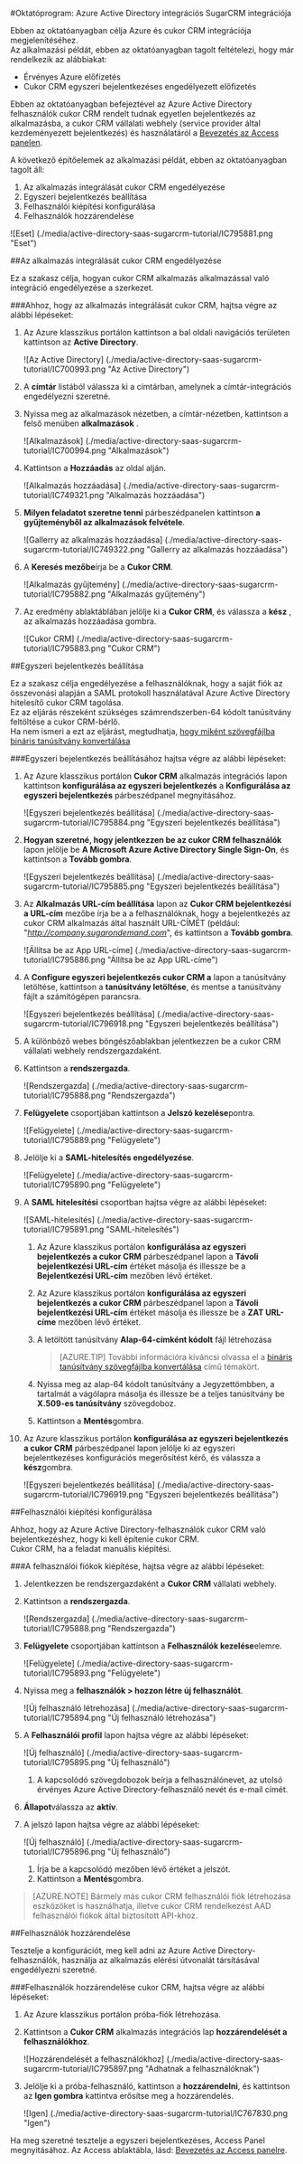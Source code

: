<properties 
    pageTitle="Oktatóprogram: Azure Active Directory integrációs integrációja SugarCRM |} Microsoft Azure" 
    description="Megtudhatja, hogyan használhatja a SugarCRM az Azure Active Directory ahhoz, hogy az egyszeri bejelentkezés, automatikus kiépítési és az egyéb!" 
    services="active-directory" 
    authors="jeevansd"  
    documentationCenter="na" 
    manager="femila"/>
<tags 
    ms.service="active-directory" 
    ms.devlang="na" 
    ms.topic="article" 
    ms.tgt_pltfrm="na" 
    ms.workload="identity" 
    ms.date="09/11/2016" 
    ms.author="jeedes" />

#<a name="tutorial-azure-active-directory-integration-integration-with-sugarcrm"></a>Oktatóprogram: Azure Active Directory integrációs SugarCRM integrációja
  
Ebben az oktatóanyagban célja Azure és cukor CRM integrációja megjelenítéséhez.  
Az alkalmazási példát, ebben az oktatóanyagban tagolt feltételezi, hogy már rendelkezik az alábbiakat:

-   Érvényes Azure előfizetés
-   Cukor CRM egyszeri bejelentkezéses engedélyezett előfizetés
  
Ebben az oktatóanyagban befejeztével az Azure Active Directory felhasználók cukor CRM rendelt tudnak egyetlen bejelentkezés az alkalmazásba, a cukor CRM vállalati webhely (service provider által kezdeményezett bejelentkezés) és használatáról a [Bevezetés az Access panelen](active-directory-saas-access-panel-introduction.md).
  
A következő építőelemek az alkalmazási példát, ebben az oktatóanyagban tagolt áll:

1.  Az alkalmazás integrálását cukor CRM engedélyezése
2.  Egyszeri bejelentkezés beállítása
3.  Felhasználói kiépítési konfigurálása
4.  Felhasználók hozzárendelése

![Eset] (./media/active-directory-saas-sugarcrm-tutorial/IC795881.png "Eset")

##<a name="enabling-the-application-integration-for-sugar-crm"></a>Az alkalmazás integrálását cukor CRM engedélyezése
  
Ez a szakasz célja, hogyan cukor CRM alkalmazás alkalmazással való integráció engedélyezése a szerkezet.

###<a name="to-enable-the-application-integration-for-sugar-crm-perform-the-following-steps"></a>Ahhoz, hogy az alkalmazás integrálását cukor CRM, hajtsa végre az alábbi lépéseket:

1.  Az Azure klasszikus portálon kattintson a bal oldali navigációs területen kattintson az **Active Directory**.

    ![Az Active Directory] (./media/active-directory-saas-sugarcrm-tutorial/IC700993.png "Az Active Directory")

2.  A **címtár** listából válassza ki a címtárban, amelynek a címtár-integrációs engedélyezni szeretné.

3.  Nyissa meg az alkalmazások nézetben, a címtár-nézetben, kattintson a felső menüben **alkalmazások** .

    ![Alkalmazások] (./media/active-directory-saas-sugarcrm-tutorial/IC700994.png "Alkalmazások")

4.  Kattintson a **Hozzáadás** az oldal alján.

    ![Alkalmazás hozzáadása] (./media/active-directory-saas-sugarcrm-tutorial/IC749321.png "Alkalmazás hozzáadása")

5.  **Milyen feladatot szeretne tenni** párbeszédpanelen kattintson **a gyűjteményből az alkalmazások felvétele**.

    ![Gallerry az alkalmazás hozzáadása] (./media/active-directory-saas-sugarcrm-tutorial/IC749322.png "Gallerry az alkalmazás hozzáadása")

6.  A **Keresés mezőbe**írja be a **Cukor CRM**.

    ![Alkalmazás gyűjtemény] (./media/active-directory-saas-sugarcrm-tutorial/IC795882.png "Alkalmazás gyűjtemény")

7.  Az eredmény ablaktáblában jelölje ki a **Cukor CRM**, és válassza a **kész** , az alkalmazás hozzáadása gombra.

    ![Cukor CRM] (./media/active-directory-saas-sugarcrm-tutorial/IC795883.png "Cukor CRM")

##<a name="configuring-single-sign-on"></a>Egyszeri bejelentkezés beállítása
  
Ez a szakasz célja engedélyezése a felhasználóknak, hogy a saját fiók az összevonási alapján a SAML protokoll használatával Azure Active Directory hitelesítő cukor CRM tagolása.  
Ez az eljárás részeként szükséges számrendszerben-64 kódolt tanúsítvány feltöltése a cukor CRM-bérlő.  
Ha nem ismeri a ezt az eljárást, megtudhatja, [hogy miként szövegfájlba bináris tanúsítvány konvertálása](http://youtu.be/PlgrzUZ-Y1o)

###<a name="to-configure-single-sign-on-perform-the-following-steps"></a>Egyszeri bejelentkezés beállításához hajtsa végre az alábbi lépéseket:

1.  Az Azure klasszikus portálon **Cukor CRM** alkalmazás integrációs lapon kattintson **konfigurálása az egyszeri bejelentkezés** a **Konfigurálása az egyszeri bejelentkezés** párbeszédpanel megnyitásához.

    ![Egyszeri bejelentkezés beállítása] (./media/active-directory-saas-sugarcrm-tutorial/IC795884.png "Egyszeri bejelentkezés beállítása")

2.  **Hogyan szeretné, hogy jelentkezzen be az cukor CRM felhasználók** lapon jelölje be **A Microsoft Azure Active Directory Single Sign-On**, és kattintson a **Tovább gombra**.

    ![Egyszeri bejelentkezés beállítása] (./media/active-directory-saas-sugarcrm-tutorial/IC795885.png "Egyszeri bejelentkezés beállítása")

3.  Az **Alkalmazás URL-cím beállítása** lapon az **Cukor CRM bejelentkezési a URL-cím** mezőbe írja be a a felhasználóknak, hogy a bejelentkezés az cukor CRM alkalmazás által használt URL-CÍMÉT (például: "*http://company.sugarondemand.com*", és kattintson a **Tovább gombra**.

    ![Állítsa be az App URL-címe] (./media/active-directory-saas-sugarcrm-tutorial/IC795886.png "Állítsa be az App URL-címe")

4.  A **Configure egyszeri bejelentkezés cukor CRM a** lapon a tanúsítvány letöltése, kattintson a **tanúsítvány letöltése**, és mentse a tanúsítvány fájlt a számítógépen parancsra.

    ![Egyszeri bejelentkezés beállítása] (./media/active-directory-saas-sugarcrm-tutorial/IC796918.png "Egyszeri bejelentkezés beállítása")

5.  A különböző webes böngészőablakban jelentkezzen be a cukor CRM vállalati webhely rendszergazdaként.

6.  Kattintson a **rendszergazda**.

    ![Rendszergazda] (./media/active-directory-saas-sugarcrm-tutorial/IC795888.png "Rendszergazda")

7.  **Felügyelete** csoportjában kattintson a **Jelszó kezelése**pontra.

    ![Felügyelete] (./media/active-directory-saas-sugarcrm-tutorial/IC795889.png "Felügyelete")

8.  Jelölje ki a **SAML-hitelesítés engedélyezése**.

    ![Felügyelete] (./media/active-directory-saas-sugarcrm-tutorial/IC795890.png "Felügyelete")

9.  A **SAML hitelesítési** csoportban hajtsa végre az alábbi lépéseket:

    ![SAML-hitelesítés] (./media/active-directory-saas-sugarcrm-tutorial/IC795891.png "SAML-hitelesítés")

    1.  Az Azure klasszikus portálon **konfigurálása az egyszeri bejelentkezés a cukor CRM** párbeszédpanel lapon a **Távoli bejelentkezési URL-cím** értéket másolja és illessze be a **Bejelentkezési URL-cím** mezőben lévő értéket.
    2.  Az Azure klasszikus portálon **konfigurálása az egyszeri bejelentkezés a cukor CRM** párbeszédpanel lapon a **Távoli bejelentkezési URL-cím** értéket másolja és illessze be a **ZAT URL-címe** mezőben lévő értéket.
    3.  A letöltött tanúsítvány **Alap-64-címként kódolt** fájl létrehozása

        >[AZURE.TIP] További információra kíváncsi olvassa el a [bináris tanúsítvány szövegfájlba konvertálása](http://youtu.be/PlgrzUZ-Y1o) című témakört.

    4.  Nyissa meg az alap-64 kódolt tanúsítvány a Jegyzettömbben, a tartalmát a vágólapra másolja és illessze be a teljes tanúsítvány be **X.509-es tanúsítvány** szövegdoboz.
    5.  Kattintson a **Mentés**gombra.

10. Az Azure klasszikus portálon **konfigurálása az egyszeri bejelentkezés a cukor CRM** párbeszédpanel lapon jelölje ki az egyszeri bejelentkezéses konfigurációs megerősítést kérő, és válassza a **kész**gombra.

    ![Egyszeri bejelentkezés beállítása] (./media/active-directory-saas-sugarcrm-tutorial/IC796919.png "Egyszeri bejelentkezés beállítása")

##<a name="configuring-user-provisioning"></a>Felhasználói kiépítési konfigurálása
  
Ahhoz, hogy az Azure Active Directory-felhasználók cukor CRM való bejelentkezéshez, hogy ki kell építenie cukor CRM.  
Cukor CRM, ha a feladat manuális kiépítési.

###<a name="to-provision-a-user-accounts-perform-the-following-steps"></a>A felhasználói fiókok kiépítése, hajtsa végre az alábbi lépéseket:

1.  Jelentkezzen be rendszergazdaként a **Cukor CRM** vállalati webhely.

2.  Kattintson a **rendszergazda**.

    ![Rendszergazda] (./media/active-directory-saas-sugarcrm-tutorial/IC795888.png "Rendszergazda")

3.  **Felügyelete** csoportjában kattintson a **Felhasználók kezelése**elemre.

    ![Felügyelete] (./media/active-directory-saas-sugarcrm-tutorial/IC795893.png "Felügyelete")

4.  Nyissa meg a **felhasználók \> hozzon létre új felhasználót**.

    ![Új felhasználó létrehozása] (./media/active-directory-saas-sugarcrm-tutorial/IC795894.png "Új felhasználó létrehozása")

5.  A **Felhasználói profil** lapon hajtsa végre az alábbi lépéseket:

    ![Új felhasználó] (./media/active-directory-saas-sugarcrm-tutorial/IC795895.png "Új felhasználó")

    1.  A kapcsolódó szövegdobozok beírja a felhasználónevet, az utolsó érvényes Azure Active Directory-felhasználó nevét és e-mail címét.

6.  **Állapot**válassza az **aktív**.

7.  A jelszó lapon hajtsa végre az alábbi lépéseket:

    ![Új felhasználó] (./media/active-directory-saas-sugarcrm-tutorial/IC795896.png "Új felhasználó")

    1.  Írja be a kapcsolódó mezőben lévő értéket a jelszót.
    2.  Kattintson a **Mentés**gombra.

>[AZURE.NOTE] Bármely más cukor CRM felhasználói fiók létrehozása eszközöket is használhatja, illetve cukor CRM rendelkezést AAD felhasználói fiókok által biztosított API-khoz.

##<a name="assigning-users"></a>Felhasználók hozzárendelése
  
Tesztelje a konfigurációt, meg kell adni az Azure Active Directory-felhasználók, használja az alkalmazás elérési útvonalát társításával engedélyezni szeretné.

###<a name="to-assign-users-to-sugar-crm-perform-the-following-steps"></a>Felhasználók hozzárendelése cukor CRM, hajtsa végre az alábbi lépéseket:

1.  Az Azure klasszikus portálon próba-fiók létrehozása.

2.  Kattintson a **Cukor CRM** alkalmazás integrációs lap **hozzárendelését a felhasználókhoz**.

    ![Hozzárendelését a felhasználókhoz] (./media/active-directory-saas-sugarcrm-tutorial/IC795897.png "Adhatnak a felhasználóknak")

3.  Jelölje ki a próba-felhasználó, kattintson a **hozzárendelni**, és kattintson az **Igen gombra** kattintva erősítse meg a hozzárendelés.

    ![Igen] (./media/active-directory-saas-sugarcrm-tutorial/IC767830.png "Igen")
  
Ha meg szeretné tesztelje a egyszeri bejelentkezéses, Access Panel megnyitásához. Az Access ablaktábla, lásd: [Bevezetés az Access panelre](active-directory-saas-access-panel-introduction.md).